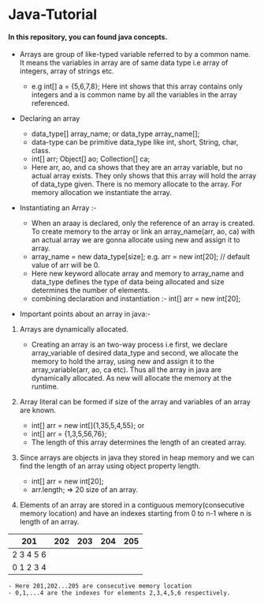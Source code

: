 # Java-Tutorial
#### In this repository, you can found java concepts.

- Arrays are group of like-typed variable referred to by a common name. It means the variables in array are of same data type i.e array of integers, array of strings etc.

    - e.g int[] a = {5,6,7,8};
Here int shows that this array contains only integers and a is common name by all the variables in the array referenced.

- Declaring an array
    - data_type[] array_name; or data_type array_name[];
    - data-type can be primitive data_type like int, short, String, char, class.
    - int[] arr; Object[] ao; Collection[] ca;
    - Here arr, ao, and ca shows that they are an array variable, but no actual array exists. They only shows that this array will hold the array of data_type given. There is no memory allocate to the array. For memory allocation we instantiate the array.

- Instantiating an Array :-
    - When an araay is declared, only the reference of an array is created. To create memory to the array or link an array_name(arr, ao, ca) with an actual array we are gonna allocate using new and assign it to array.
    - array_name = new data_type[size]; 
     e.g. arr = new int[20]; // default value of arr will be 0.
    - Here new keyword allocate array and memory to array_name and data_type defines the type of data being allocated and size determines the number of elements.
    - combining declaration and instantiation :- 
        int[] arr = new int[20];
- Important points about an array in java:-

1. Arrays are dynamically allocated.
    - Creating an array is an two-way process i.e first, we declare array_variable of desired data_type and second, we allocate the memory to hold the array, using new and assign it to the array_variable(arr, ao, ca etc). Thus all the array in java are dynamically allocated. As new will allocate the memory at the runtime.

2. Array literal can be formed if size of the array and variables of an array are known.
    - int[] arr = new int[]{1,35,5,4,55}; or
    - int[] arr = {1,3,5,56,76}; 
    - The length of this array determines the length of an created array.

3. Since arrays are objects in java they stored in heap memory and we can find the length of an array using object property length.
    - int[] arr = new int[20];
    - arr.length; => 20 size of an array.

4. Elements of an array are stored in a contiguous memory(consecutive memory location) and have an indexes starting from 0 to n-1 where n is length of an array.

| 201 | 202 | 203 | 204 | 205 |
| --- | --- | --- | --- | --- |
| 2 3 4 5 6 |
| 0 1 2 3 4 |

    - Here 201,202...205 are consecutive memory location
    - 0,1,...4 are the indexes for elements 2,3,4,5,6 respectively.